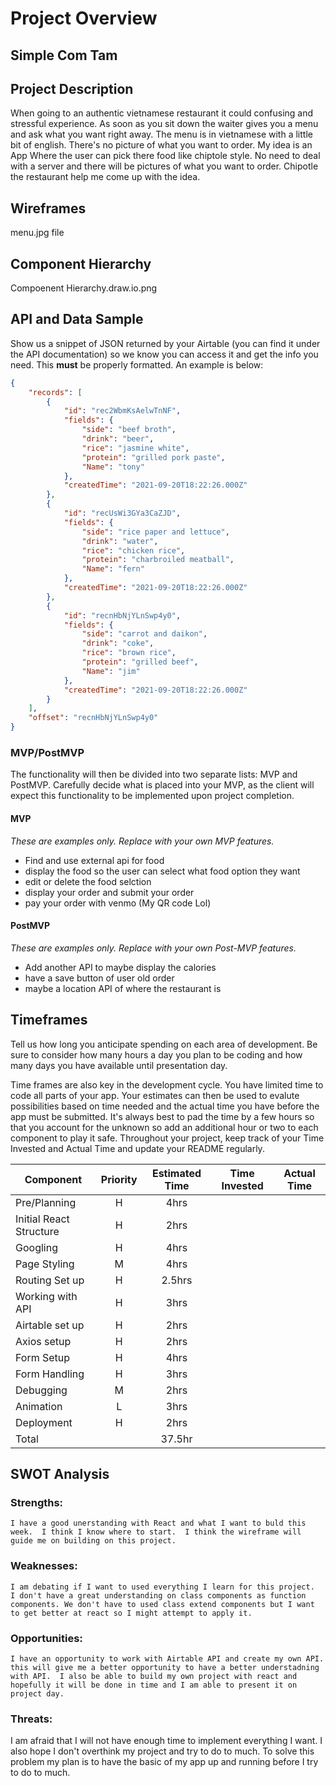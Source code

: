 # Project Overview

## Simple Com Tam



## Project Description

When going to an authentic vietnamese restaurant it could confusing and stressful experience.  As soon as you sit down the waiter gives you a menu and ask what you want right away. The menu is in vietnamese with a little bit of english.  There's no picture of what you want to order.  My idea is an App Where the user can pick there food like chiptole style.  No need to deal with a server and there will be pictures of what you want to order. Chipotle the restaurant help me come up with the idea. 

## Wireframes

menu.jpg file

## Component Hierarchy
Compoenent Hierarchy.draw.io.png

## API and Data Sample

Show us a snippet of JSON returned by your Airtable (you can find it under the API documentation) so we know you can access it and get the info you need. This __must__ be properly formatted. An example is below:

```json
{
    "records": [
        {
            "id": "rec2WbmKsAelwTnNF",
            "fields": {
                "side": "beef broth",
                "drink": "beer",
                "rice": "jasmine white",
                "protein": "grilled pork paste",
                "Name": "tony"
            },
            "createdTime": "2021-09-20T18:22:26.000Z"
        },
        {
            "id": "recUsWi3GYa3CaZJD",
            "fields": {
                "side": "rice paper and lettuce",
                "drink": "water",
                "rice": "chicken rice",
                "protein": "charbroiled meatball",
                "Name": "fern"
            },
            "createdTime": "2021-09-20T18:22:26.000Z"
        },
        {
            "id": "recnHbNjYLnSwp4y0",
            "fields": {
                "side": "carrot and daikon",
                "drink": "coke",
                "rice": "brown rice",
                "protein": "grilled beef",
                "Name": "jim"
            },
            "createdTime": "2021-09-20T18:22:26.000Z"
        }
    ],
    "offset": "recnHbNjYLnSwp4y0"
}
```

### MVP/PostMVP

The functionality will then be divided into two separate lists: MVP and PostMVP.  Carefully decide what is placed into your MVP, as the client will expect this functionality to be implemented upon project completion.  

#### MVP 
*These are examples only. Replace with your own MVP features.*

- Find and use external api for food 
- display the food so the user can select what food option they want
- edit or delete the food selction
- display your order and submit your order
- pay your order with venmo (My QR code Lol)

#### PostMVP  
*These are examples only. Replace with your own Post-MVP features.*

- Add another API to maybe display the calories
- have a save button of user old order
- maybe a location API of where the restaurant is


## Timeframes

Tell us how long you anticipate spending on each area of development. Be sure to consider how many hours a day you plan to be coding and how many days you have available until presentation day.

Time frames are also key in the development cycle.  You have limited time to code all parts of your app.  Your estimates can then be used to evalute possibilities based on time needed and the actual time you have before the app must be submitted. It's always best to pad the time by a few hours so that you account for the unknown so add an additional hour or two to each component to play it safe. Throughout your project, keep track of your Time Invested and Actual Time and update your README regularly.

| Component | Priority | Estimated Time | Time Invested | Actual Time |
| --- | :---: |  :---: | :---: | :---: |
| Pre/Planning| H | 4hrs|  | |
| Initial React Structure | H |2hrs |  |  |
| Googling | H | 4hrs|  |  |
| Page Styling | M | 4hrs| |  |
| Routing Set up | H | 2.5hrs|  |  |
| Working with API | H | 3hrs|  |  |
| Airtable set up | H | 2hrs|  |  |
| Axios setup| H | 2hrs|  |  |
| Form Setup | H | 4hrs|  |  |
| Form Handling | H | 3hrs|  |  |
| Debugging| M | 2hrs|  |  |
| Animation | L | 3hrs|  |  |
| Deployment | H | 2hrs|  |  |
| Total |  |37.5hr |  |  |

## SWOT Analysis

### Strengths:
    I have a good unerstanding with React and what I want to buld this week.  I think I know where to start.  I think the wireframe will guide me on building on this project.
### Weaknesses:
    I am debating if I want to used everything I learn for this project.  I don't have a great understanding on class components as function components. We don't have to used class extend components but I want to get better at react so I might attempt to apply it. 
### Opportunities:
    I have an opportunity to work with Airtable API and create my own API.  this will give me a better opportunity to have a better understadning with API.  I also be able to build my own project with react and hopefully it will be done in time and I am able to present it on project day.
### Threats:
I am afraid that I will not have enough time to implement everything I want.  I also hope I don't overthink my project and try to do to much.  To solve this problem my plan is to have the basic of my app up and running before I try to do to much.